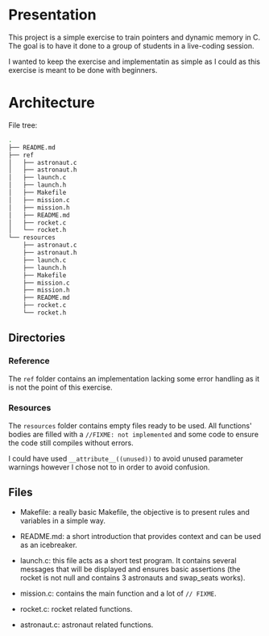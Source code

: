 # Presentation

This project is a simple exercise to train pointers and dynamic memory in C.
The goal is to have it done to a group of students in a live-coding session.

I wanted to keep the exercise and implementatin as simple as I could as this
exercise is meant to be done with beginners.


# Architecture

File tree:

```sh
.
├── README.md
├── ref
│   ├── astronaut.c
│   ├── astronaut.h
│   ├── launch.c
│   ├── launch.h
│   ├── Makefile
│   ├── mission.c
│   ├── mission.h
│   ├── README.md
│   ├── rocket.c
│   └── rocket.h
└── resources
    ├── astronaut.c
    ├── astronaut.h
    ├── launch.c
    ├── launch.h
    ├── Makefile
    ├── mission.c
    ├── mission.h
    ├── README.md
    ├── rocket.c
    └── rocket.h

```

## Directories

### Reference

The `ref` folder contains an implementation lacking some error handling
as it is not the point of this exercise.

### Resources

The `resources` folder contains empty files ready to be used.
All functions' bodies are filled with a `//FIXME: not implemented` and
some code to ensure the code still compiles without errors.

I could have used `__attribute__((unused))` to avoid unused parameter
warnings however I chose not to in order to avoid confusion.


## Files

- Makefile: a really basic Makefile, the objective is to present rules and
  variables in a simple way.

- README.md: a short introduction that provides context and can be used as
  an icebreaker.

- launch.c: this file acts as a short test program. It contains several
  messages that will be displayed and ensures basic assertions (the rocket
  is not null and contains 3 astronauts and swap\_seats works).

- mission.c: contains the main function and a lot of `// FIXME`.

- rocket.c: rocket related functions.

- astronaut.c: astronaut related functions.

